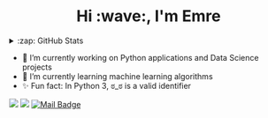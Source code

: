 <h1 align="center">Hi :wave:, I'm Emre</h1>

<details>
  <summary>:zap: GitHub Stats</summary>

<img align="center" alt="Emre's GitHub Stats" src="https://github-readme-stats.vercel.app/api?username=emresolaaksu&theme=blue-green&show_icons=true" />

</details>


- :telescope: I’m currently working on Python applications and Data Science projects
- :seedling: I’m currently learning machine learning algorithms
- :sparkles: Fun fact: In Python 3, ಠ_ಠ is a valid identifier


[![](https://img.shields.io/badge/twitter-%231DA1F2.svg?&style=for-the-badge&logo=twitter&logoColor=white)](https://twitter.com/emresolaaksu)
[![](https://img.shields.io/badge/linkedin-%230077B5.svg?&style=for-the-badge&logo=linkedin&logoColor=white)](https://www.linkedin.com/in/emre-sola-aksu-033504181/)
[![Mail Badge](https://img.shields.io/badge/emresolaaksu07@gmail.com-c14438?style=for-the-badge&logo=Gmail&logoColor=white&link=mailto:emresolaaksu07@gmail.com)](mailto:emresolaaksu07@gmail.com)

<!--
**emresolaaksu/emresolaaksu** is a ✨ _special_ ✨ repository because its `README.md` (this file) appears on your GitHub profile.

Here are some ideas to get you started:

- 🔭 I’m currently working on ...
- 🌱 I’m currently learning ...
- 👯 I’m looking to collaborate on ...
- 🤔 I’m looking for help with ...
- 💬 Ask me about ...
- 📫 How to reach me: ...
- 😄 Pronouns: ...
- ⚡ Fun fact: ...
-->
